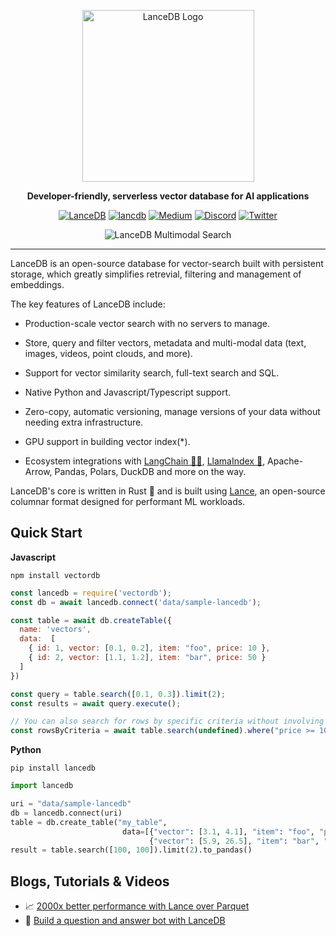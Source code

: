 <div align="center">
<p align="center">

<img width="275" alt="LanceDB Logo" src="https://github.com/lancedb/lancedb/assets/5846846/37d7c7ad-c2fd-4f56-9f16-fffb0d17c73a">

**Developer-friendly, serverless vector database for AI applications**

<a href='https://github.com/lancedb/vectordb-recipes/tree/main' target="_blank"><img alt='LanceDB' src='https://img.shields.io/badge/VectorDB_Recipes-100000?style=for-the-badge&logo=LanceDB&logoColor=white&labelColor=645cfb&color=645cfb'/></a>
<a href='https://lancedb.github.io/lancedb/' target="_blank"><img alt='lancdb' src='https://img.shields.io/badge/DOCS-100000?style=for-the-badge&logo=lancdb&logoColor=white&labelColor=645cfb&color=645cfb'/></a>
[![Medium](https://img.shields.io/badge/Medium-12100E?style=for-the-badge&logo=medium&logoColor=white)](https://blog.lancedb.com/) 
[![Discord](https://img.shields.io/badge/Discord-%235865F2.svg?style=for-the-badge&logo=discord&logoColor=white)](https://discord.gg/zMM32dvNtd) 
[![Twitter](https://img.shields.io/badge/Twitter-%231DA1F2.svg?style=for-the-badge&logo=Twitter&logoColor=white)](https://twitter.com/lancedb)

</p>

<img max-width="750px" alt="LanceDB Multimodal Search" src="https://github.com/lancedb/lancedb/assets/917119/09c5afc5-7816-4687-bae4-f2ca194426ec">

</p>
</div>

<hr />

LanceDB is an open-source database for vector-search built with persistent storage, which greatly simplifies retrevial, filtering and management of embeddings.

The key features of LanceDB include:

* Production-scale vector search with no servers to manage.

* Store, query and filter vectors, metadata and multi-modal data (text, images, videos, point clouds, and more).

* Support for vector similarity search, full-text search and SQL.

* Native Python and Javascript/Typescript support.

* Zero-copy, automatic versioning, manage versions of your data without needing extra infrastructure.

* GPU support in building vector index(*).

* Ecosystem integrations with [LangChain 🦜️🔗](https://python.langchain.com/en/latest/modules/indexes/vectorstores/examples/lanecdb.html), [LlamaIndex 🦙](https://gpt-index.readthedocs.io/en/latest/examples/vector_stores/LanceDBIndexDemo.html), Apache-Arrow, Pandas, Polars, DuckDB and more on the way.

LanceDB's core is written in Rust 🦀 and is built using <a href="https://github.com/lancedb/lance">Lance</a>, an open-source columnar format designed for performant ML workloads.

## Quick Start

**Javascript**
```shell
npm install vectordb
```

```javascript
const lancedb = require('vectordb');
const db = await lancedb.connect('data/sample-lancedb');

const table = await db.createTable({
  name: 'vectors',
  data:  [
    { id: 1, vector: [0.1, 0.2], item: "foo", price: 10 },
    { id: 2, vector: [1.1, 1.2], item: "bar", price: 50 }
  ]
})

const query = table.search([0.1, 0.3]).limit(2);
const results = await query.execute();

// You can also search for rows by specific criteria without involving a vector search.
const rowsByCriteria = await table.search(undefined).where("price >= 10").execute();
```

**Python**
```shell
pip install lancedb
```

```python
import lancedb

uri = "data/sample-lancedb"
db = lancedb.connect(uri)
table = db.create_table("my_table",
                         data=[{"vector": [3.1, 4.1], "item": "foo", "price": 10.0},
                               {"vector": [5.9, 26.5], "item": "bar", "price": 20.0}])
result = table.search([100, 100]).limit(2).to_pandas()
```

## Blogs, Tutorials & Videos
* 📈 <a href="https://blog.eto.ai/benchmarking-random-access-in-lance-ed690757a826">2000x better performance with Lance over Parquet</a>
* 🤖 <a href="https://github.com/lancedb/lancedb/blob/main/docs/src/notebooks/youtube_transcript_search.ipynb">Build a question and answer bot with LanceDB</a>
